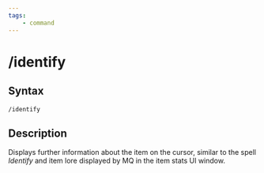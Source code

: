 ```yaml
---
tags:
    - command
---
```

# /identify

## Syntax
<!--cmd-syntax-start-->
```eqcommand
/identify
```
<!--cmd-syntax-end-->

## Description
<!--cmd-desc-start-->
Displays further information about the item on the cursor, similar to the spell _Identify_ and item lore displayed by MQ in the item stats UI window.
<!--cmd-desc-end-->
